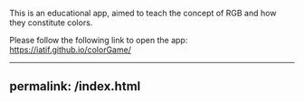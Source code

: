 This is an educational app, aimed to teach the concept of RGB and how they constitute colors. 

Please follow the following link to open the app: https://iatif.github.io/colorGame/

---
permalink: /index.html
---